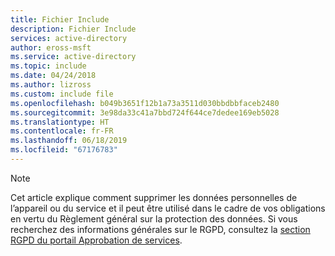 ```yaml
---
title: Fichier Include
description: Fichier Include
services: active-directory
author: eross-msft
ms.service: active-directory
ms.topic: include
ms.date: 04/24/2018
ms.author: lizross
ms.custom: include file
ms.openlocfilehash: b049b3651f12b1a73a3511d030bbdbbfaceb2480
ms.sourcegitcommit: 3e98da33c41a7bbd724f644ce7dedee169eb5028
ms.translationtype: HT
ms.contentlocale: fr-FR
ms.lasthandoff: 06/18/2019
ms.locfileid: "67176783"
---
```

>[!Note] 
> Cet article explique comment supprimer les données personnelles de l’appareil ou du service et il peut être utilisé dans le cadre de vos obligations en vertu du Règlement général sur la protection des données. Si vous recherchez des informations générales sur le RGPD, consultez la [section RGPD du portail Approbation de services](https://servicetrust.microsoft.com/ViewPage/GDPRGetStarted).
